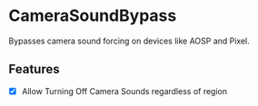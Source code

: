 # CameraSoundBypass
Bypasses camera sound forcing on devices like AOSP and Pixel.

## Features
- [x] Allow Turning Off Camera Sounds regardless of region